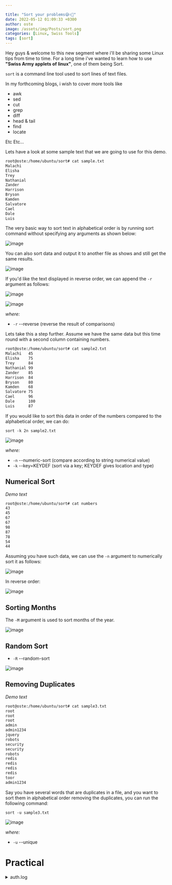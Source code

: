 ```yaml
---

title: "Sort your problems😅✌🏼"
date: 2022-05-12 01:09:33 +0300
author: oste
image: /assets/img/Posts/sort.png
categories: [Linux, Swiss Tools]
tags: [sort]
---
```


Hey guys & welcome to this new segment where i'll be sharing some Linux tips from time to time. For a long time i've wanted to learn how to use **"Swiss Army applets of linux"**, one of them being Sort.

`sort` is a command line tool used to sort lines of text files.

In my forthcoming blogs, i wish to cover more tools like

- awk
- sed
- cut
- grep
- diff
- head & tail
- find
- locate

Etc Etc...

Lets have a look at some sample text that we are going to use for this demo.

```bash
root@oste:/home/ubuntu/sort# cat sample.txt
Malachi
Elisha
Trey
Nathanial
Zander
Harrison
Bryson
Kamden
Salvatore
Cael
Dale
Luis
```

The very basic way to sort text in alphabetical order is by running sort command without specifying any arguments as shown below:

![image](https://user-images.githubusercontent.com/58165365/168141023-0bae886e-fe66-46c6-88db-fc7fcff4269b.png)

You can also sort data and output it to another file as shows and still get the same results.

![image](https://user-images.githubusercontent.com/58165365/168142073-f645a7e1-29d2-4d6a-9ac7-f37869f89afc.png)

If you'd like the text displayed in reverse order, we can append the `-r` argument as follows:

![image](https://user-images.githubusercontent.com/58165365/168160437-f8c3b936-0536-470a-8082-0ed540a3b22d.png)

![image](https://user-images.githubusercontent.com/58165365/168160329-aa57a3c4-9671-4381-9290-199ecdde7e2c.png)

_where:_

- `-r` --reverse (reverse the result of comparisons)

Lets take this a step further. Assume we have the same data but this time round with a second column containing numbers.

```bash
root@oste:/home/ubuntu/sort# cat sample2.txt
Malachi   45
Elisha    75
Trey      84
Nathanial 99
Zander    85
Harrison  84
Bryson    80
Kamden    68
Salvatore 75
Cael      96
Dale      100
Luis      87
```

If you would like to sort this data in order of the numbers compared to the alphabetical order, we can do:

`sort -k 2n sample2.txt`

![image](https://user-images.githubusercontent.com/58165365/168144461-ab82dc56-7ec9-4c00-bbf7-fac20bbf2db4.png)

_where:_

- `-n` --numeric-sort (compare according to string numerical value)
- `-k` --key=KEYDEF (sort via a key; KEYDEF gives location and type)

## Numerical Sort

_Demo text_

```bash
root@oste:/home/ubuntu/sort# cat numbers
43
45
67
67
98
87
78
54
44
```

Assuming you have such data, we can use the `-n` argument to numerically sort it as follows:

![image](https://user-images.githubusercontent.com/58165365/168161372-792987ff-4ec4-4c56-b393-6d0fc0ff71ca.png)

In reverse order:

![image](https://user-images.githubusercontent.com/58165365/168161471-f1f3934a-97be-480b-8e90-b87083e744b6.png)

## Sorting Months

The `-M` argument is used to sort months of the year.

![image](https://user-images.githubusercontent.com/58165365/168162245-bbfc8b15-1bc1-417e-a746-a1b1df862c5d.png)

## Random Sort

- `-R` --random-sort

![image](https://user-images.githubusercontent.com/58165365/168162918-2d008c67-0cc5-4203-858e-36ef248592d5.png)

## Removing Duplicates

_Demo text_

```bash
root@oste:/home/ubuntu/sort# cat sample3.txt
root
root
root
admin
admin1234
jquery
robots
security
security
robots
redis
redis
redis
redis
toor
admin1234
```

Say you have several words that are duplicates in a file, and you want to sort them in alphabetical order removing the duplicates, you can run the following command:

`sort -u sample3.txt`

![image](https://user-images.githubusercontent.com/58165365/168157212-d2e6b58f-0101-4e79-b85d-4285c1f0e78e.png)

_where:_

- `-u` --unique

# Practical

<details>
<summary>auth.log</summary>
<br>
Sample Log file. We can concatenate sort command with other tools like grep, cut, awk, sed etc. 
<br><br>
<pre>

    May  3 10:50:30 oste sudo: pam_unix(sudo:session): session closed for user root
    May  7 21:17:01 oste CRON[4073277]: pam_unix(cron:session): session opened for user root by (uid=0)
    May  6 23:17:01 oste CRON[3430346]: pam_unix(cron:session): session closed for user root
    May  7 09:17:01 oste CRON[3722418]: pam_unix(cron:session): session opened for user root by (uid=0)
    May  5 14:17:02 oste CRON[2465017]: pam_unix(cron:session): session opened for user root by (uid=0)
    May  1 16:17:01 oste CRON[695121]: pam_unix(cron:session): session closed for user root
    May  5 14:17:02 oste CRON[2465017]: pam_unix(cron:session): session closed for user root
    May  4 05:26:01 oste CRON[1505321]: pam_unix(cron:session): session closed for user root
    May  6 03:10:01 oste CRON[2841595]: pam_unix(cron:session): session opened for user root by (uid=0)
    May  6 18:17:01 oste CRON[3284292]: pam_unix(cron:session): session closed for user root
    May  2 17:17:01 oste CRON[113016]: pam_unix(cron:session): session closed for user root
    May  5 19:17:01 oste CRON[2610910]: pam_unix(cron:session): session opened for user root by (uid=0)
    May  5 06:17:01 oste CRON[2230970]: pam_unix(cron:session): session closed for user root
    May  4 16:17:01 oste CRON[1822503]: pam_unix(cron:session): session opened for user root by (uid=0)
    May  6 06:17:01 oste CRON[2934066]: pam_unix(cron:session): session opened for user root by (uid=0)
    May  7 21:17:01 oste CRON[4073277]: pam_unix(cron:session): session closed for user root
    May  7 06:17:01 oste CRON[3634791]: pam_unix(cron:session): session closed for user root
    May  5 09:17:01 oste CRON[2318577]: pam_unix(cron:session): session closed for user root
    May  1 17:17:02 oste CRON[724370]: pam_unix(cron:session): session closed for user root
    May  5 03:10:01 oste CRON[2140141]: pam_unix(cron:session): session closed for user root
    May  5 12:17:01 oste CRON[2406092]: pam_unix(cron:session): session closed for user root
    May  2 22:30:56 oste su: pam_unix(su:session): session opened for user root by ubuntu(uid=0)
    May  3 10:50:30 oste su: pam_unix(su:session): session closed for user root
    May  5 07:17:01 oste CRON[2260298]: pam_unix(cron:session): session opened for user root by (uid=0)
    May  2 00:17:01 oste CRON[928914]: pam_unix(cron:session): session opened for user root by (uid=0)
    May  2 18:05:59 oste systemd-logind[692]: New session 5 of user ubuntu.
    May  2 23:17:01 oste CRON[394537]: pam_unix(cron:session): session closed for user root
    May  5 22:17:01 oste CRON[2698609]: pam_unix(cron:session): session opened for user root by (uid=0)
    May  3 17:17:01 oste CRON[1150663]: pam_unix(cron:session): session opened for user root by (uid=0)
    May  1 18:17:01 oste CRON[753570]: pam_unix(cron:session): session closed for user root
    May  3 07:17:01 oste CRON[792193]: pam_unix(cron:session): session opened for user root by (uid=0)
    May  5 10:17:01 oste CRON[2347753]: pam_unix(cron:session): session closed for user root
    May  1 13:17:01 oste CRON[607450]: pam_unix(cron:session): session opened for user root by (uid=0)
    May  5 18:17:01 oste CRON[2581643]: pam_unix(cron:session): session opened for user root by (uid=0)
    May  5 05:26:01 oste CRON[2206242]: pam_unix(cron:session): session closed for user root
    May  5 07:17:01 oste CRON[2260298]: pam_unix(cron:session): session closed for user root
    May  3 09:17:01 oste CRON[891542]: pam_unix(cron:session): session opened for user root by (uid=0)
    May  4 22:17:01 oste CRON[1997548]: pam_unix(cron:session): session opened for user root by (uid=0)
    May  1 00:17:01 oste CRON[227288]: pam_unix(cron:session): session closed for user root
    May  5 23:17:01 oste CRON[2727917]: pam_unix(cron:session): session opened for user root by (uid=0)
    May  4 18:17:01 oste CRON[1880872]: pam_unix(cron:session): session closed for user root
    May  2 20:17:01 oste CRON[245421]: pam_unix(cron:session): session opened for user root by (uid=0)
    May  3 16:17:01 oste CRON[1121498]: pam_unix(cron:session): session opened for user root by (uid=0)
    May  6 19:17:01 oste CRON[3313501]: pam_unix(cron:session): session closed for user root
    May  4 13:17:01 oste CRON[1735061]: pam_unix(cron:session): session closed for user root
    May  1 16:17:01 oste CRON[695121]: pam_unix(cron:session): session opened for user root by (uid=0)
    May  3 03:10:01 oste CRON[587411]: pam_unix(cron:session): session opened for user root by (uid=0)
    May  5 04:17:01 oste CRON[2172738]: pam_unix(cron:session): session opened for user root by (uid=0)
    May  4 12:17:01 oste CRON[1705870]: pam_unix(cron:session): session closed for user root
    May  3 11:17:01 oste CRON[976142]: pam_unix(cron:session): session opened for user root by (uid=0)
    May  3 09:17:01 oste CRON[891542]: pam_unix(cron:session): session closed for user root
    May  2 06:25:01 oste CRON[1108114]: pam_unix(cron:session): session opened for user root by (uid=0)
    May  2 05:17:01 oste CRON[1075000]: pam_unix(cron:session): session closed for user root
    May  1 20:17:01 oste CRON[812031]: pam_unix(cron:session): session closed for user root
    May  3 10:17:01 oste CRON[941183]: pam_unix(cron:session): session opened for user root by (uid=0)
    May  5 00:17:01 oste CRON[2055996]: pam_unix(cron:session): session opened for user root by (uid=0)
    May  7 02:17:01 oste CRON[3517986]: pam_unix(cron:session): session closed for user root
    May  1 05:26:01 oste CRON[378063]: pam_unix(cron:session): session opened for user root by (uid=0)
    May  2 06:17:01 oste CRON[1104270]: pam_unix(cron:session): session closed for user root
    May  2 11:41:08 oste systemd-logind[689]: New session 56 of user ubuntu.
    May  3 12:43:49 oste sshd[136876]: pam_unix(sshd:session): session closed for user ubuntu
    May  2 05:26:01 oste CRON[1079376]: pam_unix(cron:session): session opened for user root by (uid=0)
    May  1 11:17:01 oste CRON[549130]: pam_unix(cron:session): session closed for user root
    May  5 10:17:01 oste CRON[2347753]: pam_unix(cron:session): session opened for user root by (uid=0)
    May  2 15:17:01 oste CRON[54701]: pam_unix(cron:session): session opened for user root by (uid=0)
    May  5 05:17:01 oste CRON[2201885]: pam_unix(cron:session): session closed for user root
    May  3 04:17:01 oste CRON[642709]: pam_unix(cron:session): session opened for user root by (uid=0)
    May  7 03:17:01 oste CRON[3547176]: pam_unix(cron:session): session closed for user root
    May  1 13:17:01 oste CRON[607450]: pam_unix(cron:session): session closed for user root
    May  2 19:17:01 oste CRON[195766]: pam_unix(cron:session): session closed for user root
    May  7 06:17:01 oste CRON[3634791]: pam_unix(cron:session): session opened for user root by (uid=0)
    May  2 14:17:01 oste CRON[25510]: pam_unix(cron:session): session opened for user root by (uid=0)
    May  7 00:17:01 oste CRON[3459621]: pam_unix(cron:session): session opened for user root by (uid=0)
    May  3 18:17:01 oste CRON[1179850]: pam_unix(cron:session): session opened for user root by (uid=0)
    May  6 22:17:01 oste CRON[3401161]: pam_unix(cron:session): session opened for user root by (uid=0)
    May  5 13:17:01 oste CRON[2435299]: pam_unix(cron:session): session opened for user root by (uid=0)
    May  7 05:26:01 oste CRON[3609994]: pam_unix(cron:session): session closed for user root
    May  1 03:10:01 oste CRON[311407]: pam_unix(cron:session): session opened for user root by (uid=0)
    May  4 16:17:01 oste CRON[1822503]: pam_unix(cron:session): session closed for user root
    May  1 02:17:01 oste CRON[285630]: pam_unix(cron:session): session opened for user root by (uid=0)
    May  2 18:06:00 oste sshd[136876]: pam_unix(sshd:session): session opened for user ubuntu by (uid=0)
    May  2 05:26:01 oste CRON[1079376]: pam_unix(cron:session): session closed for user root
    May  4 03:17:01 oste CRON[1442653]: pam_unix(cron:session): session closed for user root
    May  7 16:17:01 oste CRON[3927307]: pam_unix(cron:session): session closed for user root
    May  2 03:17:01 oste CRON[1016564]: pam_unix(cron:session): session opened for user root by (uid=0)
    May  6 03:17:01 oste CRON[2844985]: pam_unix(cron:session): session opened for user root by (uid=0)
    May  4 14:17:01 oste CRON[1764146]: pam_unix(cron:session): session closed for user root
    May  2 03:10:01 oste CRON[1013170]: pam_unix(cron:session): session closed for user root
    May  2 11:17:01 oste CRON[1250843]: pam_unix(cron:session): session closed for user root
    May  7 10:17:01 oste CRON[3751632]: pam_unix(cron:session): session closed for user root
    May  5 08:17:01 oste CRON[2289431]: pam_unix(cron:session): session closed for user root
    May  2 04:17:01 oste CRON[1045765]: pam_unix(cron:session): session opened for user root by (uid=0)
    May  2 01:17:01 oste CRON[958159]: pam_unix(cron:session): session closed for user root
    May  5 03:10:01 oste CRON[2140141]: pam_unix(cron:session): session opened for user root by (uid=0)
    May  5 08:17:01 oste CRON[2289431]: pam_unix(cron:session): session opened for user root by (uid=0)
    May  3 03:17:02 oste CRON[593109]: pam_unix(cron:session): session closed for user root
    May  5 06:25:03 oste CRON[2234896]: pam_unix(cron:session): session closed for user root
    May  6 05:17:01 oste CRON[2903403]: pam_unix(cron:session): session opened for user root by (uid=0)
    May  4 02:17:01 oste CRON[1413480]: pam_unix(cron:session): session closed for user root
    May  1 06:47:01 oste CRON[417642]: pam_unix(cron:session): session opened for user root by (uid=0)
    May  7 08:17:01 oste CRON[3693221]: pam_unix(cron:session): session closed for user root
    May  1 03:30:01 oste CRON[321134]: pam_unix(cron:session): session opened for user root by (uid=0)
    May  5 16:17:01 oste CRON[2523366]: pam_unix(cron:session): session opened for user root by (uid=0)
    May  5 13:17:01 oste CRON[2435299]: pam_unix(cron:session): session closed for user root
    May  6 05:26:01 oste CRON[2907795]: pam_unix(cron:session): session opened for user root by (uid=0)
    May  5 21:17:01 oste CRON[2669336]: pam_unix(cron:session): session closed for user root
    May  4 00:17:01 oste CRON[1355067]: pam_unix(cron:session): session closed for user root
    May  6 05:26:01 oste CRON[2907795]: pam_unix(cron:session): session closed for user root
    May  4 03:17:01 oste CRON[1442653]: pam_unix(cron:session): session opened for user root by (uid=0)
    May  2 11:40:14 oste systemd: pam_unix(systemd-user:session): session opened for user ubuntu by (uid=0)
    May  5 00:17:01 oste CRON[2055996]: pam_unix(cron:session): session closed for user root
    May  1 06:47:01 oste CRON[417642]: pam_unix(cron:session): session closed for user root
    May  7 00:17:01 oste CRON[3459621]: pam_unix(cron:session): session closed for user root
    May  4 10:17:01 oste CRON[1647060]: pam_unix(cron:session): session opened for user root by (uid=0)
    May  5 12:17:01 oste CRON[2406092]: pam_unix(cron:session): session opened for user root by (uid=0)
    May  7 20:17:01 oste CRON[4044082]: pam_unix(cron:session): session closed for user root
    May  6 07:17:01 oste CRON[2963261]: pam_unix(cron:session): session closed for user root
    May  4 20:17:01 oste CRON[1939126]: pam_unix(cron:session): session opened for user root by (uid=0)
    May  2 11:40:14 oste sshd[1262149]: Accepted password for ubuntu from 192.168.1.22 port 1292 ssh2
    May  4 05:17:01 oste CRON[1500950]: pam_unix(cron:session): session closed for user root
    May  7 01:17:01 oste CRON[3488813]: pam_unix(cron:session): session closed for user root
    May  5 05:26:01 oste CRON[2206242]: pam_unix(cron:session): session opened for user root by (uid=0)
    May  2 01:17:01 oste CRON[958159]: pam_unix(cron:session): session opened for user root by (uid=0)
    May  6 05:17:01 oste CRON[2903403]: pam_unix(cron:session): session closed for user root
    May  6 09:17:01 oste CRON[3021639]: pam_unix(cron:session): session closed for user root
    May  2 18:05:59 oste sshd[136865]: pam_unix(sshd:session): session opened for user ubuntu by (uid=0)
    May  7 13:17:01 oste CRON[3839153]: pam_unix(cron:session): session opened for user root by (uid=0)
    May  3 08:17:01 oste CRON[841829]: pam_unix(cron:session): session closed for user root
    May  4 07:17:01 oste CRON[1559516]: pam_unix(cron:session): session opened for user root by (uid=0)
    May  2 11:41:09 oste systemd-logind[689]: Removed session 56.
    May  3 01:17:01 oste CRON[493822]: pam_unix(cron:session): session opened for user root by (uid=0)
    May  1 06:17:01 oste CRON[402854]: pam_unix(cron:session): session opened for user root by (uid=0)
    May  2 09:17:01 oste CRON[1192421]: pam_unix(cron:session): session closed for user root
    May  6 13:17:02 oste CRON[3138359]: pam_unix(cron:session): session closed for user root
    May  6 16:17:01 oste CRON[3225975]: pam_unix(cron:session): session opened for user root by (uid=0)
    May  6 13:17:02 oste CRON[3138359]: pam_unix(cron:session): session opened for user root by (uid=0)
    May  6 07:17:01 oste CRON[2963261]: pam_unix(cron:session): session opened for user root by (uid=0)
    May  5 09:17:01 oste CRON[2318577]: pam_unix(cron:session): session opened for user root by (uid=0)
    May  1 06:52:01 oste CRON[420073]: pam_unix(cron:session): session opened for user root by (uid=0)
    May  2 03:10:01 oste CRON[1013170]: pam_unix(cron:session): session opened for user root by (uid=0)
    May  5 17:17:01 oste CRON[2552504]: pam_unix(cron:session): session opened for user root by (uid=0)
    May  7 09:17:01 oste CRON[3722418]: pam_unix(cron:session): session closed for user root
    May  1 19:17:01 oste CRON[782833]: pam_unix(cron:session): session closed for user root
    May  5 21:17:01 oste CRON[2669336]: pam_unix(cron:session): session opened for user root by (uid=0)
    May  3 15:17:01 oste CRON[1092309]: pam_unix(cron:session): session opened for user root by (uid=0)
    May  4 23:17:01 oste CRON[2026746]: pam_unix(cron:session): session closed for user root
    May  4 17:17:01 oste CRON[1851692]: pam_unix(cron:session): session closed for user root
    May  4 21:17:01 oste CRON[1968253]: pam_unix(cron:session): session closed for user root
    May  2 18:06:00 oste systemd-logind[692]: New session 7 of user ubuntu.
    May  7 03:10:01 oste CRON[3543783]: pam_unix(cron:session): session closed for user root
    May  4 15:17:01 oste CRON[1793314]: pam_unix(cron:session): session closed for user root
    May  2 11:40:15 oste sshd[1262191]: Accepted password for ubuntu from 192.168.1.22 port 1293 ssh2
    May  1 03:10:01 oste CRON[311407]: pam_unix(cron:session): session closed for user root
    May  7 23:17:01 oste CRON[4131682]: pam_unix(cron:session): session closed for user root
    May  4 04:17:01 oste CRON[1471862]: pam_unix(cron:session): session closed for user root
    May  6 14:17:01 oste CRON[3167526]: pam_unix(cron:session): session closed for user root
    May  1 21:17:01 oste CRON[841187]: pam_unix(cron:session): session opened for user root by (uid=0)
    May  5 01:17:01 oste CRON[2085180]: pam_unix(cron:session): session closed for user root
    May  1 07:17:01 oste CRON[432249]: pam_unix(cron:session): session closed for user root
    May  5 20:17:01 oste CRON[2640090]: pam_unix(cron:session): session opened for user root by (uid=0)
    May  4 18:17:01 oste CRON[1880872]: pam_unix(cron:session): session opened for user root by (uid=0)
    May  1 22:17:01 oste CRON[870498]: pam_unix(cron:session): session closed for user root
    May  7 15:17:01 oste CRON[3897570]: pam_unix(cron:session): session closed for user root
    May  2 18:06:00 oste sshd[136876]: Accepted password for ubuntu from 192.168.1.6 port 1342 ssh2
    May  7 12:17:01 oste CRON[3810029]: pam_unix(cron:session): session opened for user root by (uid=0)
    May  6 20:17:01 oste CRON[3342659]: pam_unix(cron:session): session closed for user root
    May  2 18:05:59 oste sshd[136865]: Accepted password for ubuntu from 192.168.1.6 port 1341 ssh2
    May  2 11:40:16 oste systemd-logind[689]: New session 55 of user ubuntu.
    May  1 06:25:01 oste CRON[406854]: pam_unix(cron:session): session opened for user root by (uid=0)
    May  2 17:17:01 oste CRON[113016]: pam_unix(cron:session): session opened for user root by (uid=0)
    May  6 12:17:01 oste CRON[3109160]: pam_unix(cron:session): session opened for user root by (uid=0)
    May  2 21:17:01 oste CRON[295156]: pam_unix(cron:session): session closed for user root
    May  5 19:17:01 oste CRON[2610910]: pam_unix(cron:session): session closed for user root
    May  4 06:17:01 oste CRON[1530213]: pam_unix(cron:session): session opened for user root by (uid=0)
    May  4 09:17:01 oste CRON[1617905]: pam_unix(cron:session): session closed for user root
    May  3 10:50:30 oste systemd-logind[692]: Session 5 logged out. Waiting for processes to exit.
    May  2 21:17:01 oste CRON[295156]: pam_unix(cron:session): session opened for user root by (uid=0)
    May  1 06:52:01 oste CRON[420073]: pam_unix(cron:session): session closed for user root
    May  7 22:17:01 oste CRON[4102540]: pam_unix(cron:session): session opened for user root by (uid=0)
    May  4 05:26:01 oste CRON[1505321]: pam_unix(cron:session): session opened for user root by (uid=0)
    May  3 18:17:01 oste CRON[1179850]: pam_unix(cron:session): session closed for user root
    May  6 10:17:01 oste CRON[3050853]: pam_unix(cron:session): session opened for user root by (uid=0)
    May  3 02:17:01 oste CRON[543524]: pam_unix(cron:session): session closed for user root
    May  2 12:15:46 oste sshd[975]: Server listening on 0.0.0.0 port 22.
    May  2 11:41:08 oste sshd[1263109]: pam_unix(sshd:session): session opened for user ubuntu by (uid=0)
    May  2 22:17:01 oste CRON[344846]: pam_unix(cron:session): session opened for user root by (uid=0)
    May  2 11:40:14 oste sshd[1262149]: pam_unix(sshd:session): session opened for user ubuntu by (uid=0)
    May  7 17:17:01 oste CRON[3956491]: pam_unix(cron:session): session opened for user root by (uid=0)
    May  3 06:17:01 oste CRON[742438]: pam_unix(cron:session): session opened for user root by (uid=0)
    May  7 17:17:01 oste CRON[3956491]: pam_unix(cron:session): session closed for user root
    May  2 18:17:01 oste CRON[146173]: pam_unix(cron:session): session closed for user root
    May  1 05:17:01 oste CRON[373662]: pam_unix(cron:session): session opened for user root by (uid=0)
    May  1 01:17:01 oste CRON[256431]: pam_unix(cron:session): session opened for user root by (uid=0)
    May  2 06:25:04 oste CRON[1108114]: pam_unix(cron:session): session closed for user root
    May  5 15:17:01 oste CRON[2494193]: pam_unix(cron:session): session opened for user root by (uid=0)
    May  3 13:17:01 oste CRON[1033848]: pam_unix(cron:session): session closed for user root
    May  6 02:17:01 oste CRON[2815834]: pam_unix(cron:session): session closed for user root
    May  6 23:17:01 oste CRON[3430346]: pam_unix(cron:session): session opened for user root by (uid=0)
    May  2 18:05:59 oste systemd: pam_unix(systemd-user:session): session opened for user ubuntu by (uid=0)
    May  2 11:40:15 oste sshd[1262191]: pam_unix(sshd:session): session opened for user ubuntu by (uid=0)
    May  3 21:17:01 oste CRON[1267438]: pam_unix(cron:session): session closed for user root
    May  2 16:17:01 oste CRON[83834]: pam_unix(cron:session): session closed for user root
    May  3 19:17:01 oste CRON[1209034]: pam_unix(cron:session): session closed for user root
    May  4 11:17:01 oste CRON[1676227]: pam_unix(cron:session): session closed for user root
    May  1 12:17:01 oste CRON[578277]: pam_unix(cron:session): session opened for user root by (uid=0)
    May  1 23:17:01 oste CRON[899741]: pam_unix(cron:session): session opened for user root by (uid=0)
    May  2 02:17:01 oste CRON[987337]: pam_unix(cron:session): session closed for user root
    May  3 05:17:01 oste CRON[692819]: pam_unix(cron:session): session closed for user root
    May  7 18:17:01 oste CRON[3985692]: pam_unix(cron:session): session opened for user root by (uid=0)
    May  4 21:17:01 oste CRON[1968253]: pam_unix(cron:session): session opened for user root by (uid=0)
    May  2 11:41:08 oste sshd[1263109]: Accepted password for ubuntu from 192.168.1.22 port 1298 ssh2
    May  2 20:17:01 oste CRON[245421]: pam_unix(cron:session): session closed for user root
    May  3 21:17:01 oste CRON[1267438]: pam_unix(cron:session): session opened for user root by (uid=0)
    May  6 01:17:01 oste CRON[2786768]: pam_unix(cron:session): session opened for user root by (uid=0)
    May  1 21:17:01 oste CRON[841187]: pam_unix(cron:session): session closed for user root
    May  4 08:17:01 oste CRON[1588710]: pam_unix(cron:session): session closed for user root
    May  4 06:25:01 oste CRON[1534112]: pam_unix(cron:session): session opened for user root by (uid=0)
    May  3 20:17:01 oste CRON[1238241]: pam_unix(cron:session): session opened for user root by (uid=0)
    May  2 08:17:01 oste CRON[1162793]: pam_unix(cron:session): session closed for user root
    May  2 06:17:01 oste CRON[1104270]: pam_unix(cron:session): session opened for user root by (uid=0)
    May  7 08:17:01 oste CRON[3693221]: pam_unix(cron:session): session opened for user root by (uid=0)
    May  2 19:17:01 oste CRON[195766]: pam_unix(cron:session): session opened for user root by (uid=0)
    May  5 01:17:01 oste CRON[2085180]: pam_unix(cron:session): session opened for user root by (uid=0)
    May  1 08:17:01 oste CRON[461471]: pam_unix(cron:session): session opened for user root by (uid=0)
    May  6 14:17:01 oste CRON[3167526]: pam_unix(cron:session): session opened for user root by (uid=0)
    May  5 03:17:01 oste CRON[2143583]: pam_unix(cron:session): session opened for user root by (uid=0)
    May  4 14:17:01 oste CRON[1764146]: pam_unix(cron:session): session opened for user root by (uid=0)
    May  3 05:17:01 oste CRON[692819]: pam_unix(cron:session): session opened for user root by (uid=0)
    May  7 07:17:01 oste CRON[3664018]: pam_unix(cron:session): session opened for user root by (uid=0)
    May  3 00:17:01 oste CRON[444190]: pam_unix(cron:session): session closed for user root
    May  1 07:17:01 oste CRON[432249]: pam_unix(cron:session): session opened for user root by (uid=0)
    May  2 09:17:01 oste CRON[1192421]: pam_unix(cron:session): session opened for user root by (uid=0)
    May  6 21:17:01 oste CRON[3371963]: pam_unix(cron:session): session opened for user root by (uid=0)
    May  6 11:17:01 oste CRON[3079998]: pam_unix(cron:session): session closed for user root
    May  6 20:17:01 oste CRON[3342659]: pam_unix(cron:session): session opened for user root by (uid=0)
    May  6 06:25:04 oste CRON[2937969]: pam_unix(cron:session): session closed for user root
    May  3 08:17:01 oste CRON[841829]: pam_unix(cron:session): session opened for user root by (uid=0)
    May  2 22:30:56 oste su: (to root) ubuntu on pts/0
    May  7 19:17:01 oste CRON[4014877]: pam_unix(cron:session): session opened for user root by (uid=0)
    May  1 14:17:01 oste CRON[636688]: pam_unix(cron:session): session opened for user root by (uid=0)
    May  6 18:17:01 oste CRON[3284292]: pam_unix(cron:session): session opened for user root by (uid=0)
    May  6 02:17:01 oste CRON[2815834]: pam_unix(cron:session): session opened for user root by (uid=0)
    May  6 03:17:01 oste CRON[2844985]: pam_unix(cron:session): session closed for user root
    May  3 02:17:01 oste CRON[543524]: pam_unix(cron:session): session opened for user root by (uid=0)
    May  4 03:10:01 oste CRON[1439217]: pam_unix(cron:session): session closed for user root
    May  4 04:17:01 oste CRON[1471862]: pam_unix(cron:session): session opened for user root by (uid=0)
    May  2 22:30:56 oste sudo:   ubuntu : TTY=pts/0 ; PWD=/home/ubuntu/ctf-temp ; USER=root ; COMMAND=/usr/bin/su
    May  7 05:17:01 oste CRON[3605638]: pam_unix(cron:session): session closed for user root
    May  6 01:17:01 oste CRON[2786768]: pam_unix(cron:session): session closed for user root
    May  4 03:10:01 oste CRON[1439217]: pam_unix(cron:session): session opened for user root by (uid=0)
    May  7 06:25:01 oste CRON[3638689]: pam_unix(cron:session): session opened for user root by (uid=0)
    May  5 17:17:01 oste CRON[2552504]: pam_unix(cron:session): session closed for user root
    May  1 05:26:01 oste CRON[378063]: pam_unix(cron:session): session closed for user root
    May  4 19:17:01 oste CRON[1910040]: pam_unix(cron:session): session opened for user root by (uid=0)
    May  3 16:17:01 oste CRON[1121498]: pam_unix(cron:session): session closed for user root
    May  4 06:17:01 oste CRON[1530213]: pam_unix(cron:session): session closed for user root
    May  1 03:30:01 oste CRON[321134]: pam_unix(cron:session): session closed for user root
    May  5 23:17:01 oste CRON[2727917]: pam_unix(cron:session): session closed for user root
    May  5 04:17:01 oste CRON[2172738]: pam_unix(cron:session): session closed for user root
    May  6 08:17:01 oste CRON[2992456]: pam_unix(cron:session): session closed for user root
    May  3 12:17:01 oste CRON[1004867]: pam_unix(cron:session): session closed for user root
    May  4 13:17:01 oste CRON[1735061]: pam_unix(cron:session): session opened for user root by (uid=0)
    May  1 12:17:01 oste CRON[578277]: pam_unix(cron:session): session closed for user root
    May  5 16:17:01 oste CRON[2523366]: pam_unix(cron:session): session closed for user root
    May  7 05:17:01 oste CRON[3605638]: pam_unix(cron:session): session opened for user root by (uid=0)
    May  3 12:43:49 oste systemd-logind[692]: Removed session 7.
    May  2 12:15:46 oste sshd[975]: Server listening on :: port 22.
    May  1 09:17:01 oste CRON[490708]: pam_unix(cron:session): session opened for user root by (uid=0)
    May  1 03:17:01 oste CRON[314793]: pam_unix(cron:session): session opened for user root by (uid=0)
    May  6 11:17:01 oste CRON[3079998]: pam_unix(cron:session): session opened for user root by (uid=0)
    May  7 22:17:01 oste CRON[4102540]: pam_unix(cron:session): session closed for user root
    May  4 02:17:01 oste CRON[1413480]: pam_unix(cron:session): session opened for user root by (uid=0)
    May  3 12:17:01 oste CRON[1004867]: pam_unix(cron:session): session opened for user root by (uid=0)
    May  3 05:26:01 oste CRON[700261]: pam_unix(cron:session): session opened for user root by (uid=0)
    May  6 17:17:01 oste CRON[3255153]: pam_unix(cron:session): session closed for user root
    May  7 19:17:01 oste CRON[4014877]: pam_unix(cron:session): session closed for user root
    May  3 13:17:01 oste CRON[1033848]: pam_unix(cron:session): session opened for user root by (uid=0)
    May  5 06:17:01 oste CRON[2230970]: pam_unix(cron:session): session opened for user root by (uid=0)
    May  4 00:17:01 oste CRON[1355067]: pam_unix(cron:session): session opened for user root by (uid=0)
    May  3 23:17:01 oste CRON[1325802]: pam_unix(cron:session): session closed for user root
    May  7 11:17:01 oste CRON[3780835]: pam_unix(cron:session): session opened for user root by (uid=0)
    May  2 10:17:01 oste CRON[1221632]: pam_unix(cron:session): session closed for user root
    May  4 01:17:01 oste CRON[1384263]: pam_unix(cron:session): session closed for user root
    May  6 08:17:01 oste CRON[2992456]: pam_unix(cron:session): session opened for user root by (uid=0)
    May  3 14:17:01 oste CRON[1063078]: pam_unix(cron:session): session opened for user root by (uid=0)
    May  7 07:17:01 oste CRON[3664018]: pam_unix(cron:session): session closed for user root
    May  7 15:17:01 oste CRON[3897570]: pam_unix(cron:session): session opened for user root by (uid=0)
    May  6 04:17:01 oste CRON[2874186]: pam_unix(cron:session): session opened for user root by (uid=0)
    May  3 06:17:01 oste CRON[742438]: pam_unix(cron:session): session closed for user root
    May  2 07:17:01 oste CRON[1133607]: pam_unix(cron:session): session closed for user root
    May  2 16:17:01 oste CRON[83834]: pam_unix(cron:session): session opened for user root by (uid=0)
    May  1 09:17:01 oste CRON[490708]: pam_unix(cron:session): session closed for user root
    May  7 02:17:01 oste CRON[3517986]: pam_unix(cron:session): session opened for user root by (uid=0)
    May  1 23:17:01 oste CRON[899741]: pam_unix(cron:session): session closed for user root
    May  2 10:17:01 oste CRON[1221632]: pam_unix(cron:session): session opened for user root by (uid=0)
    May  5 03:17:01 oste CRON[2143583]: pam_unix(cron:session): session closed for user root
    May  4 01:17:01 oste CRON[1384263]: pam_unix(cron:session): session opened for user root by (uid=0)
    May  2 05:17:01 oste CRON[1075000]: pam_unix(cron:session): session opened for user root by (uid=0)
    May  2 00:17:01 oste CRON[928914]: pam_unix(cron:session): session closed for user root
    May  6 19:17:01 oste CRON[3313501]: pam_unix(cron:session): session opened for user root by (uid=0)
    May  5 06:25:01 oste CRON[2234896]: pam_unix(cron:session): session opened for user root by (uid=0)
    May  1 11:17:01 oste CRON[549130]: pam_unix(cron:session): session opened for user root by (uid=0)
    May  7 03:17:01 oste CRON[3547176]: pam_unix(cron:session): session opened for user root by (uid=0)
    May  5 11:17:01 oste CRON[2376946]: pam_unix(cron:session): session closed for user root
    May  1 02:17:01 oste CRON[285630]: pam_unix(cron:session): session closed for user root
    May  7 05:26:01 oste CRON[3609994]: pam_unix(cron:session): session opened for user root by (uid=0)
    May  6 09:17:01 oste CRON[3021639]: pam_unix(cron:session): session opened for user root by (uid=0)
    May  7 10:17:01 oste CRON[3751632]: pam_unix(cron:session): session opened for user root by (uid=0)
    May  7 03:10:01 oste CRON[3543783]: pam_unix(cron:session): session opened for user root by (uid=0)
    May  7 06:25:03 oste CRON[3638689]: pam_unix(cron:session): session closed for user root
    May  3 03:10:01 oste CRON[587411]: pam_unix(cron:session): session closed for user root
    May  3 12:43:49 oste systemd-logind[692]: Session 7 logged out. Waiting for processes to exit.
    May  1 14:17:01 oste CRON[636688]: pam_unix(cron:session): session closed for user root
    May  4 05:17:01 oste CRON[1500950]: pam_unix(cron:session): session opened for user root by (uid=0)
    May  3 19:17:01 oste CRON[1209034]: pam_unix(cron:session): session opened for user root by (uid=0)
    May  3 00:17:01 oste CRON[444190]: pam_unix(cron:session): session opened for user root by (uid=0)
    May  3 20:17:01 oste CRON[1238241]: pam_unix(cron:session): session closed for user root
    May  2 11:41:09 oste systemd-logind[689]: Session 56 logged out. Waiting for processes to exit.
    May  6 03:10:01 oste CRON[2841595]: pam_unix(cron:session): session closed for user root
    May  1 05:17:01 oste CRON[373662]: pam_unix(cron:session): session closed for user root
    May  3 06:25:01 oste CRON[749089]: pam_unix(cron:session): session opened for user root by (uid=0)
    May  4 12:17:01 oste CRON[1705870]: pam_unix(cron:session): session opened for user root by (uid=0)
    May  2 08:17:01 oste CRON[1162793]: pam_unix(cron:session): session opened for user root by (uid=0)
    May  4 10:17:01 oste CRON[1647060]: pam_unix(cron:session): session closed for user root
    May  7 11:17:01 oste CRON[3780835]: pam_unix(cron:session): session closed for user root
    May  7 18:17:01 oste CRON[3985692]: pam_unix(cron:session): session closed for user root
    May  5 05:17:01 oste CRON[2201885]: pam_unix(cron:session): session opened for user root by (uid=0)
    May  5 02:17:01 oste CRON[2114379]: pam_unix(cron:session): session closed for user root
    May  5 18:17:01 oste CRON[2581643]: pam_unix(cron:session): session closed for user root
    May  3 23:17:01 oste CRON[1325802]: pam_unix(cron:session): session opened for user root by (uid=0)
    May  6 06:17:01 oste CRON[2934066]: pam_unix(cron:session): session closed for user root
    May  7 13:17:01 oste CRON[3839153]: pam_unix(cron:session): session closed for user root
    May  6 10:17:01 oste CRON[3050853]: pam_unix(cron:session): session closed for user root
    May  3 01:17:01 oste CRON[493822]: pam_unix(cron:session): session closed for user root
    May  4 22:17:01 oste CRON[1997548]: pam_unix(cron:session): session closed for user root
    May  2 03:17:01 oste CRON[1016564]: pam_unix(cron:session): session closed for user root
    May  2 23:17:01 oste CRON[394537]: pam_unix(cron:session): session opened for user root by (uid=0)
    May  1 06:17:01 oste CRON[402854]: pam_unix(cron:session): session closed for user root
    May  3 22:17:01 oste CRON[1296667]: pam_unix(cron:session): session closed for user root
    May  1 15:17:01 oste CRON[665913]: pam_unix(cron:session): session closed for user root
    May  3 03:17:02 oste CRON[593109]: pam_unix(cron:session): session opened for user root by (uid=0)
    May  3 17:17:01 oste CRON[1150663]: pam_unix(cron:session): session closed for user root
    May  6 17:17:01 oste CRON[3255153]: pam_unix(cron:session): session opened for user root by (uid=0)
    May  7 12:17:01 oste CRON[3810029]: pam_unix(cron:session): session closed for user root
    May  1 18:17:01 oste CRON[753570]: pam_unix(cron:session): session opened for user root by (uid=0)
    May  5 15:17:01 oste CRON[2494193]: pam_unix(cron:session): session closed for user root
    May  2 11:40:14 oste systemd-logind[689]: New session 53 of user ubuntu.
    May  6 15:17:01 oste CRON[3196752]: pam_unix(cron:session): session closed for user root
    May  2 11:41:09 oste sshd[1263109]: pam_unix(sshd:session): session closed for user ubuntu
    May  4 09:17:01 oste CRON[1617905]: pam_unix(cron:session): session opened for user root by (uid=0)
    May  3 14:17:01 oste CRON[1063078]: pam_unix(cron:session): session closed for user root
    May  2 04:17:01 oste CRON[1045765]: pam_unix(cron:session): session closed for user root
    May  3 11:17:01 oste CRON[976142]: pam_unix(cron:session): session closed for user root
    May  4 11:17:01 oste CRON[1676227]: pam_unix(cron:session): session opened for user root by (uid=0)
    May  7 04:17:01 oste CRON[3576410]: pam_unix(cron:session): session closed for user root
    May  6 06:25:01 oste CRON[2937969]: pam_unix(cron:session): session opened for user root by (uid=0)
    May  4 08:17:01 oste CRON[1588710]: pam_unix(cron:session): session opened for user root by (uid=0)
    May  3 22:17:01 oste CRON[1296667]: pam_unix(cron:session): session opened for user root by (uid=0)
    May  1 06:25:22 oste CRON[406854]: pam_unix(cron:session): session closed for user root
    May  6 00:17:01 oste CRON[2757107]: pam_unix(cron:session): session opened for user root by (uid=0)
    May  3 05:26:01 oste CRON[700261]: pam_unix(cron:session): session closed for user root
    May  2 11:17:01 oste CRON[1250843]: pam_unix(cron:session): session opened for user root by (uid=0)
    May  7 14:17:01 oste CRON[3868360]: pam_unix(cron:session): session closed for user root
    May  1 01:17:01 oste CRON[256431]: pam_unix(cron:session): session closed for user root
    May  2 12:17:01 oste CRON[1292919]: pam_unix(cron:session): session closed for user root
    May  6 15:17:01 oste CRON[3196752]: pam_unix(cron:session): session opened for user root by (uid=0)
    May  2 02:17:01 oste CRON[987337]: pam_unix(cron:session): session opened for user root by (uid=0)
    May  7 14:17:01 oste CRON[3868360]: pam_unix(cron:session): session opened for user root by (uid=0)
    May  3 10:50:30 oste systemd-logind[692]: Removed session 5.
    May  3 15:17:01 oste CRON[1092309]: pam_unix(cron:session): session closed for user root
    May  4 20:17:01 oste CRON[1939126]: pam_unix(cron:session): session closed for user root
    May  3 07:17:01 oste CRON[792193]: pam_unix(cron:session): session closed for user root
    May  2 15:17:01 oste CRON[54701]: pam_unix(cron:session): session closed for user root
    May  3 10:50:30 oste sshd[136865]: pam_unix(sshd:session): session closed for user ubuntu
    May  6 22:17:01 oste CRON[3401161]: pam_unix(cron:session): session closed for user root
    May  1 17:17:02 oste CRON[724370]: pam_unix(cron:session): session opened for user root by (uid=0)
    May  5 20:17:01 oste CRON[2640090]: pam_unix(cron:session): session closed for user root
    May  2 22:30:56 oste sudo: pam_unix(sudo:session): session opened for user root by ubuntu(uid=0)
    May  2 12:17:01 oste CRON[1292919]: pam_unix(cron:session): session opened for user root by (uid=0)
    May  1 22:17:01 oste CRON[870498]: pam_unix(cron:session): session opened for user root by (uid=0)
    May  1 15:17:01 oste CRON[665913]: pam_unix(cron:session): session opened for user root by (uid=0)
    May  7 16:17:01 oste CRON[3927307]: pam_unix(cron:session): session opened for user root by (uid=0)
    May  1 10:17:01 oste CRON[519917]: pam_unix(cron:session): session opened for user root by (uid=0)
    May  5 11:17:01 oste CRON[2376946]: pam_unix(cron:session): session opened for user root by (uid=0)
    May  1 04:17:01 oste CRON[344468]: pam_unix(cron:session): session closed for user root
    May  1 10:17:01 oste CRON[519917]: pam_unix(cron:session): session closed for user root
    May  2 14:17:01 oste CRON[25510]: pam_unix(cron:session): session closed for user root
    May  1 04:17:01 oste CRON[344468]: pam_unix(cron:session): session opened for user root by (uid=0)
    May  4 06:25:03 oste CRON[1534112]: pam_unix(cron:session): session closed for user root
    May  5 02:17:01 oste CRON[2114379]: pam_unix(cron:session): session opened for user root by (uid=0)
    May  2 18:17:01 oste CRON[146173]: pam_unix(cron:session): session opened for user root by (uid=0)
    May  4 17:17:01 oste CRON[1851692]: pam_unix(cron:session): session opened for user root by (uid=0)
    May  6 16:17:01 oste CRON[3225975]: pam_unix(cron:session): session closed for user root
    May  6 12:17:01 oste CRON[3109160]: pam_unix(cron:session): session closed for user root
    May  7 20:17:01 oste CRON[4044082]: pam_unix(cron:session): session opened for user root by (uid=0)
    May  4 19:17:01 oste CRON[1910040]: pam_unix(cron:session): session closed for user root
    May  6 21:17:01 oste CRON[3371963]: pam_unix(cron:session): session closed for user root
    May  1 20:17:01 oste CRON[812031]: pam_unix(cron:session): session opened for user root by (uid=0)
    May  4 15:17:01 oste CRON[1793314]: pam_unix(cron:session): session opened for user root by (uid=0)
    May  1 19:17:01 oste CRON[782833]: pam_unix(cron:session): session opened for user root by (uid=0)
    May  7 01:17:01 oste CRON[3488813]: pam_unix(cron:session): session opened for user root by (uid=0)
    May  2 12:15:45 oste systemd-logind[692]: New seat seat0.
    May  2 22:17:01 oste CRON[344846]: pam_unix(cron:session): session closed for user root
    May  1 08:17:01 oste CRON[461471]: pam_unix(cron:session): session closed for user root
    May  3 10:17:01 oste CRON[941183]: pam_unix(cron:session): session closed for user root
    May  6 00:17:01 oste CRON[2757107]: pam_unix(cron:session): session closed for user root
    May  3 04:17:01 oste CRON[642709]: pam_unix(cron:session): session closed for user root
    May  1 03:17:01 oste CRON[314793]: pam_unix(cron:session): session closed for user root
    May  6 04:17:01 oste CRON[2874186]: pam_unix(cron:session): session closed for user root
    May  7 23:17:01 oste CRON[4131682]: pam_unix(cron:session): session opened for user root by (uid=0)
    May  4 07:17:01 oste CRON[1559516]: pam_unix(cron:session): session closed for user root
    May  4 23:17:01 oste CRON[2026746]: pam_unix(cron:session): session opened for user root by (uid=0)
    May  1 00:17:01 oste CRON[227288]: pam_unix(cron:session): session opened for user root by (uid=0)
    May  7 04:17:01 oste CRON[3576410]: pam_unix(cron:session): session opened for user root by (uid=0)
    May  5 22:17:01 oste CRON[2698609]: pam_unix(cron:session): session closed for user root
    May  3 06:25:22 oste CRON[749089]: pam_unix(cron:session): session closed for user root
    May  2 07:17:01 oste CRON[1133607]: pam_unix(cron:session): session opened for user root by (uid=0)

</pre>
  
  <br>

Assuming you've been given the jumbled log file above to sort according to the date & time, we can do so as follows:

`sort -k 2n auth.log`

Basically, here we want to sort the second column which is the date column. This automatically aligns with the time column and CRON values.

![image](https://user-images.githubusercontent.com/58165365/168168248-c062bf14-5a40-4ae2-8025-e839e1d11d4b.png)

Now lets assume we've been told to sort the log file and and show all successful login attempts and their timestamps in the correct order.

  <pre>
  root@oste:/home/ubuntu/sort# sort -k 2n auth.log | grep "Accepted password for"
May  2 11:40:14 oste sshd[1262149]: Accepted password for ubuntu from 192.168.1.22 port 1292 ssh2
May  2 11:40:15 oste sshd[1262191]: Accepted password for ubuntu from 192.168.1.22 port 1293 ssh2
May  2 11:41:08 oste sshd[1263109]: Accepted password for ubuntu from 192.168.1.22 port 1298 ssh2
May  2 18:05:59 oste sshd[136865]: Accepted password for ubuntu from 192.168.1.6 port 1341 ssh2
May  2 18:06:00 oste sshd[136876]: Accepted password for ubuntu from 192.168.1.
  </pre>

<br><br>

</details>
